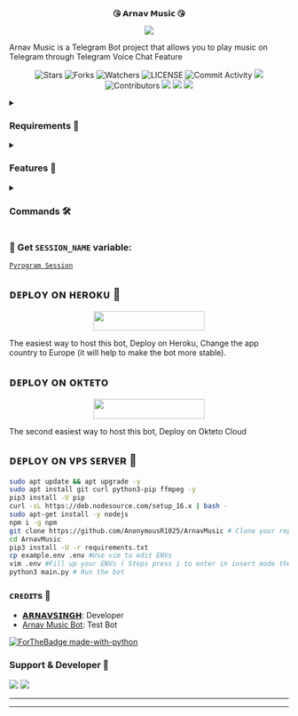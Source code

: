 <p align="center">
    <br><b>😘 𝗔𝗿𝗻𝗮𝘃 𝗠𝘂𝘀𝗶𝗰 😘</b><br>
</p>
<p align="center"><a href="https://t.me/link_copied"><img src="https://te.legra.ph/file/fac905e90093a52069cca.jpg"></a></p>

Arnav Music is a Telegram Bot project that allows you to play music on Telegram through Telegram Voice Chat Feature</b><br>

<p align="center">
    <img src="https://img.shields.io/github/stars/singhji143/Arnavmusic143?style=for-the-badge" alt="Stars">
    <img src="https://img.shields.io/github/forks/singhji143/Arnavmusic143?style=for-the-badge" alt="Forks">
    <img src="https://img.shields.io/github/watchers/singhji143/Arnavmusic143?style=for-the-badge" alt="Watchers">
    <img src="https://img.shields.io/github/license/singhji143/Arnavmusic143?style=for-the-badge" alt="LICENSE">
    <img src="https://img.shields.io/github/commit-activity/w/singhji143/Arnavmusic143?style=for-the-badge" alt="Commit Activity">
    <a href="https://github.com/singhji143/Arnavmusic143/commits/singhji143"> <img src="https://img.shields.io/github/last-commit/singhji143/ArnavMusic?color=blue&logo=github&logoColor=green&style=for-the-badge" /></a>
    <img src="https://img.shields.io/github/contributors/singhji143/Arnavmusic143?style=for-the-badge" alt="Contributors">
    <a href="https://github.com/singhji143/Arnavmusic143/issues"> <img src="https://img.shields.io/github/issues/singhji143/ArnavMusic?color=blueviolet&logo=github&logoColor=green&style=for-the-badge" /></a>
    <a href="https://github.com/singhji143/Arnavmusic143"> <img src="https://img.shields.io/github/repo-size/singhji143/ArnavMusic?color=orange&logo=github&logoColor=green&style=for-the-badge" /></a>
    <a href="https://pypi.org/project/Pyrogram/"> <img src="https://img.shields.io/pypi/v/pyrogram?color=yellow&label=pyrogram&logo=python&logoColor=green&style=for-the-badge" /></a>
</p>

<details>
<summary><h3> Requirements 📝</h3></summary>

- FFmpeg
- NodeJS [nodesource.com](https://nodesource.com/)
- Python 3.7 or higher
- [PyTgCalls](https://github.com/pytgcalls/pytgcalls)
</details>

<details>
<summary><h3> Features 🔮</h3></summary>

- Yt-dL Fix
- Updated Plug-in
- Super Fast Bot
- No Lag Hang
- Fast Download Song From Server
- Program Updated
- Smooth Player
</details>

<details>
<summary><h3> Commands 🛠</h3></summary> 

- `/play <song name>` - play song you requested
- `/song <song name>` - download songs you want quickly
- `/ping` - Bot Online or Offine

#### Admins Only 👷‍♂️
- `/pause` - pause song play
- `/resume` - resume song play
- `/skip` - play next song
- `/end` - stop music play
</details>

### 🧪 Get `SESSION_NAME` variable:

[``Pyrogram Session``](https://telegram.me/StringFatherBot)

## ᴅᴇᴩʟᴏʏ ᴏɴ ʜᴇʀᴏᴋᴜ 🚀

<p align="center"><a href="https://heroku.com/deploy?template=https://github.com/AnonymousR1025/ArnavMusic"> <img src="https://img.shields.io/badge/Deploy%20To%20Heroku-black?style=for-the-badge&logo=heroku" width="200" height="35.45"/></a></p>
The easiest way to host this bot, Deploy on Heroku, Change the app country to Europe (it will help to make the bot more stable).

## ᴅᴇᴩʟᴏʏ ᴏɴ ᴏᴋᴛᴇᴛᴏ

<p align="center"><a href="https://cloud.okteto.com/deploy?repository=https://github.com/AnonymousR1025/FallenMusic"><img src="https://img.shields.io/badge/Deploy%20To%20Okteto-informational?style=for-the-badge&logo=Okteto" width="200" height="35.45"/></a></p>
The second easiest way to host this bot, Deploy on Okteto Cloud

## ᴅᴇᴘʟᴏʏ ᴏɴ ᴠᴘꜱ ꜱᴇʀᴠᴇʀ 📡

```sh
sudo apt update && apt upgrade -y
sudo apt install git curl python3-pip ffmpeg -y
pip3 install -U pip
curl -sL https://deb.nodesource.com/setup_16.x | bash -
sudo apt-get install -y nodejs
npm i -g npm
git clone https://github.com/AnonymousR1025/ArnavMusic # Clone your repo.
cd ArnavMusic
pip3 install -U -r requirements.txt
cp example.env .env #Use vim to edit ENVs
vim .env #Fill up your ENVs ( Steps press i to enter in insert mode then edit the file. Press Esc to exit the editing mode then type :wq! and press Enter key to save the file.)
python3 main.py # Run the bot
```

### ᴄʀᴇᴅɪᴛs 💖
- [𝗔𝗥𝗡𝗔𝗩𝗦𝗜𝗡𝗚𝗛](https://github.com/singhji143): Developer
- [Arnav Music Bot](http://telegram.me/missyou_musicbot): Test Bot

[![ForTheBadge made-with-python](http://ForTheBadge.com/images/badges/made-with-python.svg)](https://www.python.org/)

### Support & Developer 🎑
<a href="https://telegram.me/link_copied"><img src="https://img.shields.io/badge/-Support%20Group-blue.svg?style=for-the-badge&logo=Telegram"></a>
<a href="https://telegram.me/OP_ARNAV_SINGH"><img src="https://img.shields.io/badge/%20Developer-blue.svg?style=for-the-badge&logo=Telegram"></a>

------------------------------------------------
-------------------------------------------------
